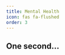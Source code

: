 ```yaml
---
title: Mental Health
icon: fas fa-flushed
order: 3
---
```

## One second...
<script>
window.location = "/categories/mental-health/"
<script>
